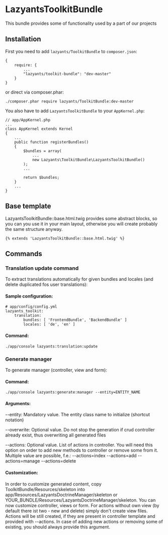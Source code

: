 LazyantsToolkitBundle
=====================

This bundle provides some of functionality used by a part of our projects

Installation
------------

First you need to add `lazyants/ToolkitBundle` to `composer.json`:

    {
        require: {
            ...
            "lazyants/toolkit-bundle": "dev-master"
        }
    }

or direct via composer.phar:

    ./composer.phar require lazyants/ToolkitBundle:dev-master

You also have to add `LazyantsToolkitBundle` to your `AppKernel.php`:

    // app/AppKernel.php
    ...
    class AppKernel extends Kernel
    {
        ...
        public function registerBundles()
        {
            $bundles = array(
                ...
                new Lazyants\ToolkitBundle\LazyantsToolkitBundle()
            );
            ...

            return $bundles;
        }
        ...
    }

Base template
-------------

LazyantsToolkitBundle::base.html.twig provides some abstract blocks, so you can you use it in your main layout,
otherwise you will create probably the same structure anyway.

    {% extends 'LazyantsToolkitBundle::base.html.twig' %}

Commands
--------

### Translation update command

To extract translations automatically for given bundles and locales (and delete duplicated fos user translations):

#### Sample configuration:

    # app/config/config.yml
    lazyants_toolkit:
        translation:
            bundles: [ 'FrontendBundle', 'BackendBundle' ]
            locales: [ 'de', 'en' ]

#### Command:

    ./app/console lazyants:translation:update

### Generate manager

To generate manager (controller, view and form):

#### Command:

    ./app/console lazyants:generate:manager --entity=ENTITY_NAME

#### Arguments:

--entity: Mandatory value. The entity class name to initialize (shortcut notation)

--overwrite: Optional value. Do not stop the generation if crud controller already exist, thus overwriting all generated files

--actions: Optional value. List of actions in controller.
You will need this option on order to add new methods to controller or remove some from it.
Multiple value are possible, f.e.: --actions=index --actions=add --actions=manage --actions=delete

#### Customization:

In order to customize generated content, copy ToolkitBundle/Resources/skeleton
into app/Resources/LazyantsDoctrineManager/skeleton or YOUR_BUNDLE/Resources/LazyantsDoctrineManager/skeleton.
You can now customize controller, views or form. For actions without own view (by default there ist two - new and delete)
simply don't create view files. Actions will be still created, if they are present in controller template and
provided with --actions. In case of adding new actions or removing some of existing, you should always provide this argument.